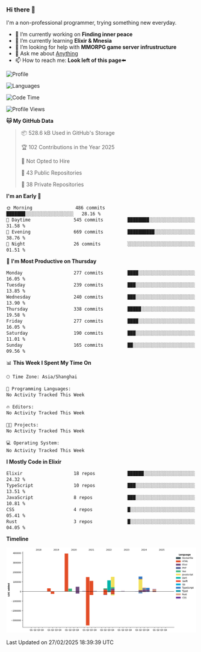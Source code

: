 ### Hi there 👋

I'm a non-professional programmer, trying something new everyday.

<!--
**dyzdyz010/dyzdyz010** is a ✨ _special_ ✨ repository because its `README.md` (this file) appears on your GitHub profile.
-->

- 🔭 I’m currently working on **Finding inner peace**
- 🌱 I’m currently learning **Elixir & Mnesia**
- 🤔 I’m looking for help with **MMORPG game server infrustructure**
- 💬 Ask me about [Anything](https://github.com/dyzdyz010/dyzdyz010/issues)
- 📫 How to reach me: **Look left of this page⬅️**

<!-- - 👯 I’m looking to collaborate on
- 😄 Pronouns: ...
- ⚡ Fun fact: ...
 -->
 
![Profile](https://github-readme-stats.vercel.app/api?username=dyzdyz010&count_private=true&show_icons=true&theme=dracula)

![Languages](https://github-readme-stats.vercel.app/api/top-langs/?username=dyzdyz010&layout=compact&theme=dracula)

<!--START_SECTION:waka-->
![Code Time](http://img.shields.io/badge/Code%20Time-1%2C926%20hrs%2027%20mins-blue)

![Profile Views](http://img.shields.io/badge/Profile%20Views-0-blue)

**🐱 My GitHub Data** 

> 📦 528.6 kB Used in GitHub's Storage 
 > 
> 🏆 102 Contributions in the Year 2025
 > 
> 🚫 Not Opted to Hire
 > 
> 📜 43 Public Repositories 
 > 
> 🔑 38 Private Repositories 
 > 
**I'm an Early 🐤** 

```text
🌞 Morning                486 commits         ███████░░░░░░░░░░░░░░░░░░   28.16 % 
🌆 Daytime                545 commits         ████████░░░░░░░░░░░░░░░░░   31.58 % 
🌃 Evening                669 commits         ██████████░░░░░░░░░░░░░░░   38.76 % 
🌙 Night                  26 commits          ░░░░░░░░░░░░░░░░░░░░░░░░░   01.51 % 
```
📅 **I'm Most Productive on Thursday** 

```text
Monday                   277 commits         ████░░░░░░░░░░░░░░░░░░░░░   16.05 % 
Tuesday                  239 commits         ███░░░░░░░░░░░░░░░░░░░░░░   13.85 % 
Wednesday                240 commits         ███░░░░░░░░░░░░░░░░░░░░░░   13.90 % 
Thursday                 338 commits         █████░░░░░░░░░░░░░░░░░░░░   19.58 % 
Friday                   277 commits         ████░░░░░░░░░░░░░░░░░░░░░   16.05 % 
Saturday                 190 commits         ███░░░░░░░░░░░░░░░░░░░░░░   11.01 % 
Sunday                   165 commits         ██░░░░░░░░░░░░░░░░░░░░░░░   09.56 % 
```


📊 **This Week I Spent My Time On** 

```text
🕑︎ Time Zone: Asia/Shanghai

💬 Programming Languages: 
No Activity Tracked This Week

🔥 Editors: 
No Activity Tracked This Week

🐱‍💻 Projects: 
No Activity Tracked This Week

💻 Operating System: 
No Activity Tracked This Week
```

**I Mostly Code in Elixir** 

```text
Elixir                   18 repos            ██████░░░░░░░░░░░░░░░░░░░   24.32 % 
TypeScript               10 repos            ███░░░░░░░░░░░░░░░░░░░░░░   13.51 % 
JavaScript               8 repos             ███░░░░░░░░░░░░░░░░░░░░░░   10.81 % 
CSS                      4 repos             █░░░░░░░░░░░░░░░░░░░░░░░░   05.41 % 
Rust                     3 repos             █░░░░░░░░░░░░░░░░░░░░░░░░   04.05 % 
```



**Timeline**

![Lines of Code chart](https://raw.githubusercontent.com/dyzdyz010/dyzdyz010/master/assets/bar_graph.png)


 Last Updated on 27/02/2025 18:39:39 UTC
<!--END_SECTION:waka-->
